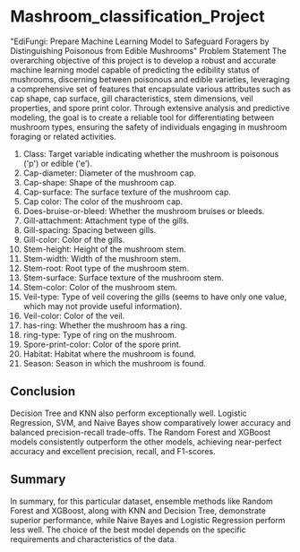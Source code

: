 # Mashroom_classification_Project

"EdiFungi: Prepare Machine Learning Model to Safeguard Foragers by Distinguishing Poisonous from Edible Mushrooms"
Problem Statement
The overarching objective of this project is to develop a robust and accurate machine learning model capable of predicting the edibility status of mushrooms, discerning between poisonous and edible varieties, leveraging a comprehensive set of features that encapsulate various attributes such as cap shape, cap surface, gill characteristics, stem dimensions, veil properties, and spore print color. Through extensive analysis and predictive modeling, the goal is to create a reliable tool for differentiating between mushroom types, ensuring the safety of individuals engaging in mushroom foraging or related activities.

1) Class: Target variable indicating whether the mushroom is poisonous ('p') or edible ('e’).
2) Cap-diameter: Diameter of the mushroom cap.
3) Cap-shape: Shape of the mushroom cap.
4) Cap-surface: The surface texture of the mushroom cap.
5) Cap color: The color of the mushroom cap.
6) Does-bruise-or-bleed: Whether the mushroom bruises or bleeds.
7) Gill-attachment: Attachment type of the gills.
8) Gill-spacing: Spacing between gills.
9) Gill-color: Color of the gills.
10) Stem-height: Height of the mushroom stem.
11) Stem-width: Width of the mushroom stem.
12) Stem-root: Root type of the mushroom stem.
13) Stem-surface: Surface texture of the mushroom stem.
14) Stem-color: Color of the mushroom stem.
15) Veil-type: Type of veil covering the gills (seems to have only one value, which may not provide useful information).
16) Veil-color: Color of the veil.
17) has-ring: Whether the mushroom has a ring.
18) ring-type: Type of ring on the mushroom.
19) Spore-print-color: Color of the spore print.
20) Habitat: Habitat where the mushroom is found.
21) Season: Season in which the mushroom is found.

## Conclusion
Decision Tree and KNN also perform exceptionally well.
Logistic Regression, SVM, and Naive Bayes show comparatively lower accuracy and balanced precision-recall trade-offs.
The Random Forest and XGBoost models consistently outperform the other models, achieving near-perfect accuracy and excellent precision, recall, and F1-scores.

## Summary
In summary, for this particular dataset, ensemble methods like Random Forest and XGBoost, along with KNN and Decision Tree, demonstrate superior performance, while Naive Bayes and Logistic Regression perform less well. The choice of the best model depends on the specific requirements and characteristics of the data.



